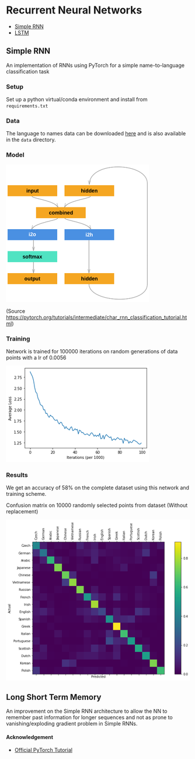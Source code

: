 # Recurrent Neural Networks

-   [Simple RNN](#simple-rnn)
-   [LSTM](#long-short-term-memory)

## Simple RNN

An implementation of RNNs using PyTorch for a simple name-to-language classification task

### Setup

Set up a python virtual/conda environment and install from `requirements.txt`

### Data

The language to names data can be downloaded [here](https://download.pytorch.org/tutorial/data.zip) and is also available in the `data` directory.

### Model

<img src="imgs/rnn_simple.png" />

(Source <https://pytorch.org/tutorials/intermediate/char_rnn_classification_tutorial.html>)

### Training

Network is trained for 100000 iterations on random generations of data points with a lr of 0.0056

<img src="imgs/loss_curve.png" />

### Results

We get an accuracy of 58% on the complete dataset using this network and training scheme.

Confusion matrix on 10000 randomly selected points from dataset (Without replacement)

<img src="imgs/confusion_matrix.png" />

## Long Short Term Memory

An improvement on the Simple RNN architecture to allow the NN to remember past information for longer sequences and not as prone to vanishing/exploding gradient problem in Simple RNNs.

#### Acknowledgement

-   [Official PyTorch Tutorial](https://pytorch.org/tutorials/intermediate/char_rnn_classification_tutorial.html)
